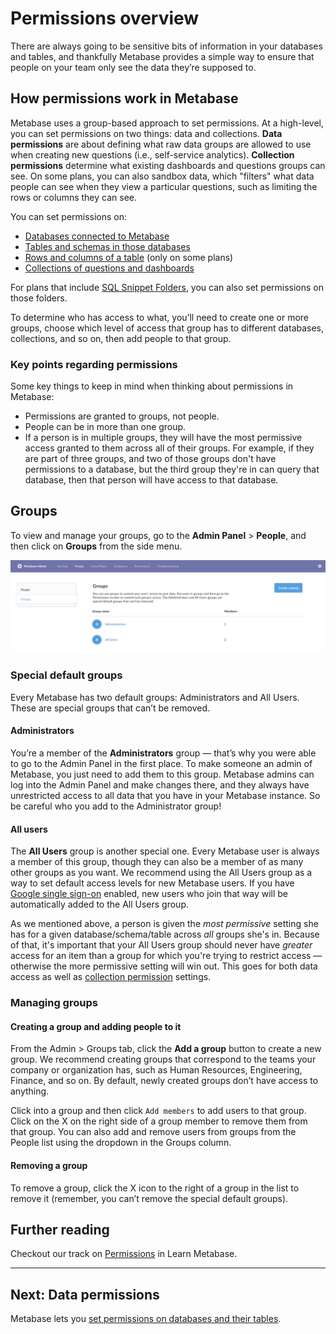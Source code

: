 # Permissions overview

There are always going to be sensitive bits of information in your databases and tables, and thankfully Metabase provides a simple way to ensure that people on your team only see the data they’re supposed to.

## How permissions work in Metabase

Metabase uses a group-based approach to set permissions. At a high-level, you can set permissions on two things: data and collections. **Data permissions** are about defining what raw data groups are allowed to use when creating new questions (i.e., self-service analytics). **Collection permissions** determine what existing dashboards and questions groups can see. On some plans, you can also sandbox data, which "filters" what data people can see when they view a particular questions, such as limiting the rows or columns they can see.

You can set permissions on:

- [Databases connected to Metabase][data-permissions]
- [Tables and schemas in those databases][table-permissions]
- [Rows and columns of a table][data-sandboxing] (only on some plans)
- [Collections of questions and dashboards][collections]

For plans that include [SQL Snippet Folders][sql-snippet-folders], you can also set permissions on those folders.

To determine who has access to what, you’ll need to create one or more groups, choose which level of access that group has to different databases, collections, and so on, then add people to that group.

### Key points regarding permissions

Some key things to keep in mind when thinking about permissions in Metabase:

- Permissions are granted to groups, not people.
- People can be in more than one group.
- If a person is in multiple groups, they will have the most permissive access granted to them across all of their groups. For example, if they are part of three groups, and two of those groups don't have permissions to a database, but the third group they're in can query that database, then that person will have access to that database.

## Groups

To view and manage your groups, go to the __Admin Panel__ > __People__, and then click on __Groups__ from the side menu.

![Groups](images/groups.png)

### Special default groups

Every Metabase has two default groups: Administrators and All Users. These are special groups that can’t be removed.

#### Administrators

You’re a member of the **Administrators** group — that’s why you were able to go to the Admin Panel in the first place. To make someone an admin of Metabase, you just need to add them to this group. Metabase admins can log into the Admin Panel and make changes there, and they always have unrestricted access to all data that you have in your Metabase instance. So be careful who you add to the Administrator group!

#### All users

The **All Users** group is another special one. Every Metabase user is always a member of this group, though they can also be a member of as many other groups as you want. We recommend using the All Users group as a way to set default access levels for new Metabase users. If you have [Google single sign-on](10-single-sign-on.md) enabled, new users who join that way will be automatically added to the All Users group.

As we mentioned above, a person is given the _most permissive_ setting she has for a given database/schema/table across _all_ groups she's in. Because of that, it's important that your All Users group should never have _greater_ access for an item than a group for which you're trying to restrict access — otherwise the more permissive setting will win out. This goes for both data access as well as [collection permission](06-collections.md) settings.

### Managing groups

#### Creating a group and adding people to it

From the Admin > Groups tab, click the **Add a group** button to create a new group. We recommend creating groups that correspond to the teams your company or organization has, such as Human Resources, Engineering, Finance, and so on. By default, newly created groups don’t have access to anything.

Click into a group and then click `Add members` to add users to that group. Click on the X on the right side of a group member to remove them from that group. You can also add and remove users from groups from the People list using the dropdown in the Groups column.

#### Removing a group

To remove a group, click the X icon to the right of a group in the list to remove it (remember, you can’t remove the special default groups).

## Further reading

Checkout our track on [Permissions][permissions] in Learn Metabase.

---

## Next: Data permissions

Metabase lets you [set permissions on databases and their tables][data-permissions].

[collections]: 06-collections.md
[dashboard-subscriptions]: ../users-guide/dashboard-subscriptions.md
[data-permissions]: data-permissions.md
[pulses]: ../users-guide/10-pulses.md
[data-sandboxing]: ../enterprise-guide/data-sandboxes.md
[permissions]: /learn/permissions/
[sandbox-columns]: /learn/permissions/data-sandboxing-column-permissions.html
[sandbox-rows]: /learn/permissions/data-sandboxing-row-permissions.html
[slack-integration]: 09-setting-up-slack.md
[sql-snippet-folders]: ../enterprise-guide/sql-snippets.html
[table-permissions]: data-permissions.md#table-permissions

